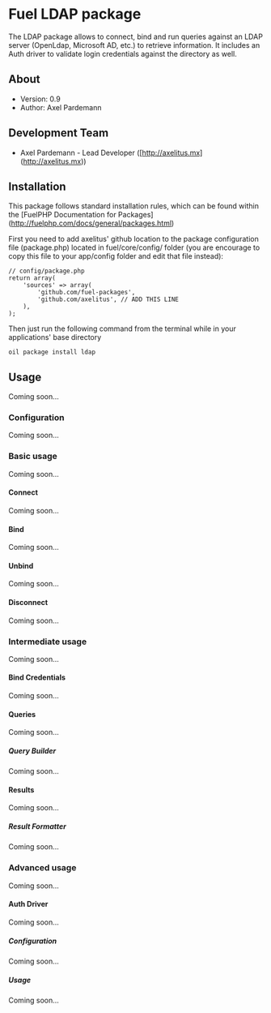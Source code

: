 # Fuel LDAP package

The LDAP package allows to connect, bind and run queries against an LDAP server (OpenLdap, Microsoft AD, etc.) to retrieve information. It includes an Auth driver to validate login credentials against the directory as well.

## About

* Version: 0.9
* Author: Axel Pardemann

## Development Team

* Axel Pardemann - Lead Developer ([http://axelitus.mx] (http://axelitus.mx))


## Installation

This package follows standard installation rules, which can be found within the [FuelPHP Documentation for Packages] (http://fuelphp.com/docs/general/packages.html)

First you need to add axelitus' github location to the package configuration file (package.php) located in fuel/core/config/ folder (you are encourage to copy this file to your app/config folder and edit that file instead):

```
// config/package.php
return array(
    'sources' => array(
        'github.com/fuel-packages',
        'github.com/axelitus', // ADD THIS LINE
    ),
);
```

Then just run the following command from the terminal while in your applications' base directory

```
oil package install ldap
```

## Usage

Coming soon...

### Configuration

Coming soon...

### Basic usage

Coming soon...

#### Connect

Coming soon...

#### Bind

Coming soon...

#### Unbind

Coming soon...

#### Disconnect

Coming soon...

### Intermediate usage

Coming soon...

#### Bind Credentials

Coming soon...

#### Queries

Coming soon...

##### Query Builder

Coming soon...

#### Results

Coming soon...

##### Result Formatter

Coming soon...

### Advanced usage

Coming soon...

#### Auth Driver

Coming soon...

##### Configuration

Coming soon...

##### Usage

Coming soon...

